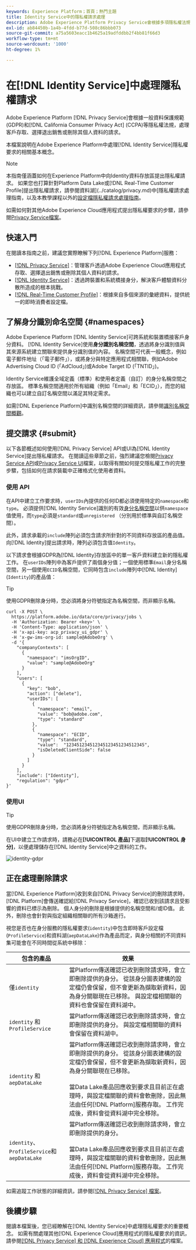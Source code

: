 ```yaml
---
keywords: Experience Platform；首頁；熱門主題
title: Identity Service中的隱私權請求處理
description: Adobe Experience Platform Privacy Service會根據多項隱私權法規的規定，處理客戶存取、選擇退出銷售或刪除其個人資料的請求。 本文介紹與處理Identity Service的隱私權請求相關的重要概念。
exl-id: ab84450b-1a4b-4fdd-b77d-508c86bbb073
source-git-commit: a75a5603eacc1b4625a19adfddbb2f4bb81f66d3
workflow-type: tm+mt
source-wordcount: '1000'
ht-degree: 1%

---
```


# 在[!DNL Identity Service]中處理隱私權請求

Adobe Experience Platform [!DNL Privacy Service]會根據一般資料保護規範(GDPR)和[!DNL California Consumer Privacy Act] (CCPA)等隱私權法規，處理客戶存取、選擇退出銷售或刪除其個人資料的請求。

本檔案說明在Adobe Experience Platform中處理[!DNL Identity Service]隱私權要求的相關基本概念。

>[!NOTE]
>
>本指南僅涵蓋如何在Experience Platform中向Identity資料存放區提出隱私權請求。 如果您也打算針對Platform Data Lake或[!DNL Real-Time Customer Profile]提出隱私權請求，請參閱資料湖](../catalog/privacy.md)中[隱私權請求處理指南，以及本教學課程以外的[設定檔隱私權請求處理指南](../profile/privacy.md)。
>
>如需如何對其他Adobe Experience Cloud應用程式提出隱私權要求的步驟，請參閱[Privacy Service檔案](../privacy-service/experience-cloud-apps.md)。

## 快速入門

在閱讀本指南之前，建議您實際瞭解下列[!DNL Experience Platform]服務：

* [[!DNL Privacy Service]](../privacy-service/home.md)：管理客戶透過Adobe Experience Cloud應用程式存取、選擇退出銷售或刪除其個人資料的請求。
* [[!DNL Identity Service]](../identity-service/home.md)：透過跨裝置和系統橋接身分，解決客戶體驗資料分散所造成的根本挑戰。
* [[!DNL Real-Time Customer Profile]](home.md)：根據來自多個來源的彙總資料，提供統一的即時消費者設定檔。

## 了解身分識別命名空間 {#namespaces}

Adobe Experience Platform [!DNL Identity Service]可跨系統和裝置橋接客戶身分資料。 [!DNL Identity Service]使用&#x200B;**身分識別名稱空間**，透過將身分識別值與其來源系統建立關聯來提供身分識別值的內容。 名稱空間可代表一般概念，例如電子郵件地址（「電子郵件」），或將身分與特定應用程式相關聯，例如Adobe Advertising Cloud ID (「AdCloud」)或Adobe Target ID (「TNTID」)。

Identity Service維護全域定義（標準）和使用者定義（自訂）的身分名稱空間之存放區。 標準名稱空間適用於所有組織（例如「Email」和「ECID」），而您的組織也可以建立自訂名稱空間以滿足其特定需求。

如需[!DNL Experience Platform]中識別名稱空間的詳細資訊，請參閱[識別名稱空間概觀](../identity-service/features/namespaces.md)。

## 提交請求 {#submit}

以下各節概述如何使用[!DNL Privacy Service] API或UI為[!DNL Identity Service]提出隱私權請求。 在閱讀這些章節之前，強烈建議您檢閱[Privacy Service API](../privacy-service/api/getting-started.md)或[Privacy Service UI](../privacy-service/ui/overview.md)檔案，以取得有關如何提交隱私權工作的完整步驟，包括如何在請求裝載中正確格式化使用者資料。

### 使用 API

在API中建立工作要求時，`userIDs`內提供的任何ID都必須使用特定的`namespace`和`type`。 必須提供[!DNL Identity Service]識別的有效[身分名稱空間](#namespaces)以供`namespace`值使用，而`type`必須是`standard`或`unregistered` （分別用於標準與自訂名稱空間）。

此外，請求承載的`include`陣列必須包含請求所針對的不同資料存放區的產品值。 向[!DNL Identity]提出請求時，陣列必須包含值`Identity`。

以下請求會根據GDPR為[!DNL Identity]存放區中的單一客戶資料建立新的隱私權工作。 在`userIDs`陣列中為客戶提供了兩個身分值；一個使用標準`Email`身分名稱空間，另一個使用`ECID`名稱空間，它同時包含`include`陣列中[!DNL Identity] (`Identity`)的產品值：

>[!TIP]
>
>使用GDPR刪除身分時，您必須將身分符號指定為名稱空間，而非顯示名稱。

```shell
curl -X POST \
  https://platform.adobe.io/data/core/privacy/jobs \
  -H 'Authorization: Bearer <key>' \
  -H 'Content-Type: application/json' \
  -H 'x-api-key: acp_privacy_ui_gdpr' \
  -H 'x-gw-ims-org-id: sample@AdobeOrg' \
  -d '{
    "companyContexts": [
      {
        "namespace": "imsOrgID",
        "value": "sample@AdobeOrg"
      }
    ],
    "users": [
      {
        "key": "bob",
        "action": ["delete"],
        "userIDs": [
          {
            "namespace": "email",
            "value": "bob@adobe.com",
            "type": "standard"
          },
          {
            "namespace": "ECID",
            "type": "standard",
            "value":  "123451234512345123451234512345",
            "isDeletedClientSide": false
          }
        ]
      }
    ],
    "include": ["Identity"],
    "regulation": "gdpr"
}'
```

### 使用UI

>[!TIP]
>
>使用GDPR刪除身分時，您必須將身分符號指定為名稱空間，而非顯示名稱。

在UI中建立工作請求時，請務必在&#x200B;**[!UICONTROL 產品]**&#x200B;下選取&#x200B;**[!UICONTROL 身分]**，以便處理儲存在[!DNL Identity Service]中之資料的工作。

![identity-gdpr](./images/identity-gdpr.png)

## 正在處理刪除請求

當[!DNL Experience Platform]收到來自[!DNL Privacy Service]的刪除請求時，[!DNL Platform]會傳送確認給[!DNL Privacy Service]，確認已收到該請求且受影響的資料已標示為刪除。 個人身分的刪除是根據提供的名稱空間和/或ID值。 此外，刪除也會針對與指定組織相關聯的所有沙箱進行。

視您是否也在身分服務的隱私權要求(`identity`)中包含即時客戶設定檔(`ProfileService`)和資料湖(`aepDataLake`)作為產品而定，與身分相關的不同資料集可能會在不同時間從系統中移除：

| 包含的產品 | 效果 |
| --- | --- |
| 僅`identity` | 當Platform傳送確認已收到刪除請求時，會立即刪除提供的身分。 從該身分圖表建構的設定檔仍會保留，但不會更新為擷取新資料，因為身分關聯現在已移除。 與設定檔相關聯的資料也會保留在資料湖中。 |
| `identity` 和 `ProfileService` | 當Platform傳送確認已收到刪除請求時，會立即刪除提供的身分。 與設定檔相關聯的資料會保留在資料湖中。 |
| `identity` 和 `aepDataLake` | 當Platform傳送確認已收到刪除請求時，會立即刪除提供的身分。 從該身分圖表建構的設定檔仍會保留，但不會更新為擷取新資料，因為身分關聯現在已移除。<br><br>當Data Lake產品回應收到要求且目前正在處理時，與設定檔關聯的資料會軟刪除，因此無法由任何[!DNL Platform]服務存取。 工作完成後，資料會從資料湖中完全移除。 |
| `identity`、`ProfileService`和`aepDataLake` | 當Platform傳送確認已收到刪除請求時，會立即刪除提供的身分。<br><br>當Data Lake產品回應收到要求且目前正在處理時，與設定檔關聯的資料會軟刪除，因此無法由任何[!DNL Platform]服務存取。 工作完成後，資料會從資料湖中完全移除。 |

如需追蹤工作狀態的詳細資訊，請參閱[[!DNL Privacy Service] 檔案](../privacy-service/home.md#monitor)。

## 後續步驟

閱讀本檔案後，您已經瞭解在[!DNL Identity Service]中處理隱私權要求的重要概念。 如需有關處理其他[!DNL Experience Cloud]應用程式的隱私權要求的資訊，請參閱[[!DNL Privacy Service] 和 [!DNL Experience Cloud] 應用程式](../privacy-service/experience-cloud-apps.md)的檔案。

